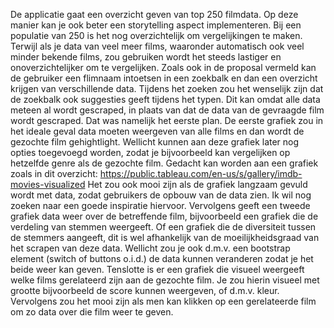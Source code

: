 De applicatie gaat een overzicht geven van top 250 filmdata. Op deze manier kan je ook beter een storytelling aspect implementeren. Bij een populatie van 250 is het nog overzichtelijk om vergelijkingen te maken. Terwijl als je data van veel meer films, waaronder automatisch ook veel minder bekende films, zou gebruiken wordt het steeds lastiger en onoverzichtelijker om te vergelijken.
Zoals ook in de proposal vermeld kan de gebruiker een flimnaam intoetsen in een zoekbalk en dan een overzicht krijgen van verschillende data. Tijdens het zoeken zou het wenselijk zijn dat de zoekbalk ook suggesties geeft tijdens het typen. Dit kan omdat alle data meteen al wordt gescraped, in plaats van dat de data van de gevraagde film wordt gescraped. Dat was namelijk het eerste plan.
De eerste grafiek zou in het ideale geval data moeten weergeven van alle films en dan wordt de gezochte film gehightlight. Wellicht kunnen aan deze grafiek later nog opties toegevoegd worden, zodat je bijvoorbeeld kan vergelijken op hetzelfde genre als de gezochte film.  Gedacht kan worden aan een grafiek zoals in dit overzicht: https://public.tableau.com/en-us/s/gallery/imdb-movies-visualized 
Het zou ook mooi zijn als de grafiek langzaam gevuld wordt met data, zodat gebruikers de opbouw van de data zien. Ik wil nog zoeken naar een goede inspiratie hiervoor.
Vervolgens geeft een tweede grafiek data weer over de betreffende film, bijvoorbeeld een grafiek die de verdeling van stemmen weergeeft. Of een grafiek die de diversiteit tussen de stemmers aangeeft, dit is wel afhankelijk van de moeilijkheidsgraad van het scrapen van deze data. Wellicht zou je ook d.m.v. een bootstrap element (switch of buttons o.i.d.) de data kunnen veranderen zodat je het beide weer kan geven.
Tenslotte is er een grafiek die visueel weergeeft welke films gerelateerd zijn aan de gezochte film. Je zou hierin visueel met grootte bijvoorbeeld de score kunnen weergeven, of d.m.v. kleur. Vervolgens zou het mooi zijn als men kan klikken op een gerelateerde film om zo data over die film weer te geven.
